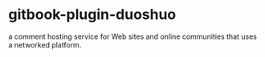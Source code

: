 gitbook-plugin-duoshuo
======================

a comment hosting service for Web sites and online communities that uses a networked platform. 

